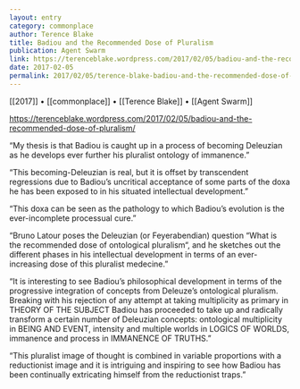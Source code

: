 ```yaml
---
layout: entry
category: commonplace
author: Terence Blake
title: Badiou and the Recommended Dose of Pluralism
publication: Agent Swarm
link: https://terenceblake.wordpress.com/2017/02/05/badiou-and-the-recommended-dose-of-pluralism/
date: 2017-02-05
permalink: 2017/02/05/terence-blake-badiou-and-the-recommended-dose-of-pluralism
---
```


[[2017]] • [[commonplace]] • [[Terence Blake]] • [[Agent Swarm]] 

https://terenceblake.wordpress.com/2017/02/05/badiou-and-the-recommended-dose-of-pluralism/

“My thesis is that Badiou is caught up in a process of becoming Deleuzian as he develops ever further his pluralist ontology of immanence.”

“This becoming-Deleuzian is real, but it is offset by transcendent regressions due to Badiou’s uncritical acceptance of some parts of the doxa he has been exposed to in his situated intellectual development.”

“This doxa can be seen as the pathology to which Badiou’s evolution is the ever-incomplete processual cure.”

“Bruno Latour poses the Deleuzian (or Feyerabendian) question “What is the recommended dose of ontological pluralism“, and he sketches out the different phases in his intellectual development in terms of an ever-increasing dose of this pluralist medecine.”

“It is interesting to see Badiou’s philosophical development in terms of the progressive integration of concepts from Deleuze’s ontological pluralism. Breaking with his rejection of any attempt at taking multiplicity as primary in THEORY OF THE SUBJECT Badiou has proceeded to take up and radically transform a certain number of Deleuzian concepts: ontological multiplicity in BEING AND EVENT, intensity and multiple worlds in LOGICS OF WORLDS, immanence and process in IMMANENCE OF TRUTHS.”

“This pluralist image of thought is combined in variable proportions with a reductionist image and it is intriguing and inspiring to see how Badiou has been continually extricating himself from the reductionist traps.”


